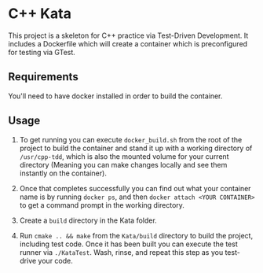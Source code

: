 # C++ Kata
This project is a skeleton for C++ practice via Test-Driven Development.  It includes a Dockerfile which will create a container which is preconfigured for testing via GTest.  

## Requirements
You'll need to have docker installed in order to build the container.

## Usage
1. To get running you can execute `docker_build.sh` from the root of the project to build the container and stand it up with a working directory of `/usr/cpp-tdd`, which is also the mounted volume for your current directory (Meaning you can make changes locally and see them instantly on the container).

2. Once that completes successfully you can find out what your container name is by running `docker ps`, and then `docker attach <YOUR CONTAINER>` to get a command prompt in the working directory.  

3. Create a `build` directory in the Kata folder.

4. Run `cmake .. && make` from the `Kata/build` directory to build the project, including test code.  Once it has been built you can execute the test runner via `./KataTest`.  Wash, rinse, and repeat this step as you test-drive your code.
